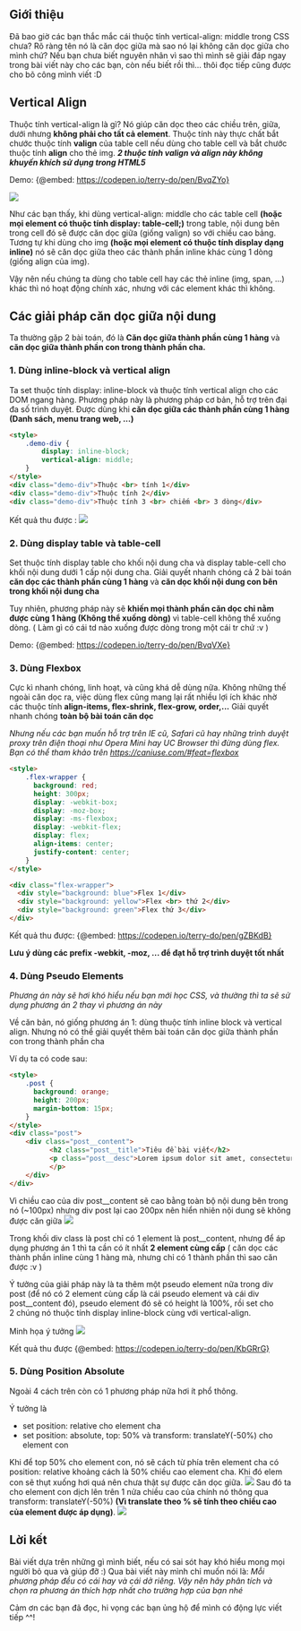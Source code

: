 ## Giới thiệu
Đã bao giờ các bạn thắc mắc cái thuộc tính vertical-align: middle trong CSS chưa? Rõ ràng tên nó là căn dọc giữa mà sao nó lại không căn dọc giữa cho mình chứ?
Nếu bạn chưa biết nguyên nhân vì sao thì mình sẽ giải đáp ngay trong bài viết này cho các bạn, còn nếu biết rồi thì... thôi đọc tiếp cũng được cho bõ công mình viết :D

## Vertical Align
Thuộc tính vertical-align là gì? Nó giúp căn dọc theo các chiều trên, giữa, dưới nhưng **không phải cho tất cả element**. 
Thuộc tính này thực chất bắt chước thuộc tính **valign** của table cell nếu dùng cho table cell và bắt chước thuộc tính **align** cho thẻ img. 
***2 thuộc tính valign và align này không khuyến khích sử dụng trong HTML5***

Demo:
{@embed: https://codepen.io/terry-do/pen/BvqZYo}

![](https://images.viblo.asia/f7bb38d8-292a-4cff-b05d-f13a36472143.jpg)

Như các bạn thấy, khi dùng vertical-align: middle cho các table cell **(hoặc mọi element có thuộc tính display: table-cell;)** trong table, nội dung bên trong cell đó sẽ được căn dọc giữa (giống valign) so với chiều cao bảng. Tương tự khi dùng cho img **(hoặc mọi element có thuộc tính display dạng inline)** nó sẽ căn dọc giữa theo các thành phần inline khác cùng 1 dòng (giống align của img).

Vậy nên nếu chúng ta dùng cho table cell hay các thẻ inline (img, span, ...) khác thì nó hoạt động chính xác, nhưng với các element khác thì không.

## Các giải pháp căn dọc giữa nội dung
Ta thường gặp 2 bài toán, đó là **Căn dọc giữa thành phần cùng 1 hàng** và **căn dọc giữa thành phần con trong thành phần cha.**

### 1. Dùng inline-block và vertical align
Ta set thuộc tính display: inline-block và thuộc tính vertical align cho các DOM ngang hàng. Phương pháp này là phương pháp cơ bản, hỗ trợ trên đại đa số trình duyệt.
Được dùng khi **căn dọc giữa các thành phần cùng 1 hàng (Danh sách, menu trang web, ...)**

```html
<style>
    .demo-div {
        display: inline-block;
        vertical-align: middle;
    }
</style>
<div class="demo-div">Thuộc <br> tính 1</div>
<div class="demo-div">Thuộc tính 2</div>
<div class="demo-div">Thuộc tính 3 <br> chiếm <br> 3 dòng</div>
```

Kết quả thu được :
![](https://images.viblo.asia/02410cb6-4915-489e-b73e-f263b9205952.jpg)

### 2. Dùng display table và table-cell 
Set thuộc tính display table cho khối nội dung cha và display table-cell cho khối nội dung dưới 1 cấp nội dung cha. 
Giải quyết nhanh chóng cả 2 bài toán **căn dọc các thành phần cùng 1 hàng** và **căn dọc khối nội dung con bên trong khối nội dung cha** 

Tuy nhiên, phương pháp này sẽ **khiến mọi thành phần căn dọc chỉ nằm được cùng 1 hàng (Không thể xuống dòng)** vì table-cell không thể xuống dòng. ( Làm gì có cái td nào xuống được dòng trong một cái tr chứ :v )

Demo: 
{@embed: https://codepen.io/terry-do/pen/BvqVXe}

### 3. Dùng Flexbox
Cực kì nhanh chóng, linh hoạt, và cũng khá dễ dùng nữa. Không những thế ngoài căn dọc ra, việc dùng flex cũng mang lại rất nhiều lợi ích khác nhờ các thuộc tính **align-items, flex-shrink, flex-grow, order,...** Giải quyết nhanh chóng **toàn bộ bài toán căn dọc**

*Nhưng nếu các bạn muốn hỗ trợ trên IE cũ, Safari cũ hay những trình duyệt proxy trên điện thoại như Opera Mini hay UC Browser thì đừng dùng flex. Bạn có thể tham khảo trên https://caniuse.com/#feat=flexbox*

```html
<style>
    .flex-wrapper {
      background: red;
      height: 300px;
      display: -webkit-box; 
      display: -moz-box;
      display: -ms-flexbox;
      display: -webkit-flex; 
      display: flex;
      align-items: center;
      justify-content: center;
    }
</style>

<div class="flex-wrapper">
  <div style="background: blue">Flex 1</div>
  <div style="background: yellow">Flex <br> thứ 2</div>
  <div style="background: green">Flex thứ 3</div>
</div>
```

Kết quả thu được: {@embed: https://codepen.io/terry-do/pen/gZBKdB}

**Lưu ý dùng các prefix -webkit, -moz, ... để đạt hỗ trợ trình duyệt tốt nhất**

### 4. Dùng Pseudo Elements
*Phương án này sẽ hơi khó hiểu nếu bạn mới học CSS, và thường thì ta sẽ sử dụng phương án 2 thay vì phương án này*

Về căn bản, nó giống phương án 1: dùng thuộc tính inline block và vertical align. Nhưng nó có thể giải quyết thêm bài toán căn dọc giữa thành phần con trong thành phần cha

Ví dụ ta có code sau:
```html
<style>
    .post {
      background: orange;
      height: 200px;
      margin-bottom: 15px;
    }
</style>
<div class="post">
    <div class="post__content">
          <h2 class="post__title">Tiêu đề bài viết</h2>
          <p class="post__desc">Lorem ipsum dolor sit amet, consectetur adipisicing elit. Magni aspernatur aliquam dignissimos ab cumque labore maiores, rem, doloremque reiciendis saepe voluptatibus, quasi id officia fugiat ea quam pariatur ex fuga.
          </p>
    </div>
</div>
```

Vì chiều cao của div post__content sẽ cao bằng toàn bộ nội dung bên trong nó (~100px) nhưng div post lại cao 200px nên hiển nhiên nội dung sẽ không được căn giữa
![](https://images.viblo.asia/f31cd682-d3bf-45c5-97dc-e5782e3bc9ec.jpg)

Trong khối div class là post chỉ có 1 element là post__content, nhưng để áp dụng phương án 1 thì ta cần có ít nhất **2 element cùng cấp** ( căn dọc các thành phần inline cùng 1 hàng mà, nhưng chỉ có 1 thành phần thì sao căn được :v )

Ý tưởng của giải pháp này là ta thêm một pseudo element nữa trong div post (để nó có 2 element cùng cấp là cái pseudo element và cái div post__content đó), pseudo element đó sẽ có height là 100%, rồi set cho 2 chúng nó thuộc tính display inline-block cùng với vertical-align.

Minh họa ý tưởng
![](https://images.viblo.asia/539a34ad-18ad-4651-98b8-239e4cf4a24d.jpg)

Kết quả thu được
{@embed: https://codepen.io/terry-do/pen/KbGRrG}

### 5. Dùng Position Absolute
Ngoài 4 cách trên còn có 1 phương pháp nữa hơi ít phổ thông.

Ý tưởng là 
- set position: relative cho element cha
- set position: absolute, top: 50% và transform: translateY(-50%) cho element con

Khi để top 50% cho element con, nó sẽ cách từ phía trên element cha có position: relative khoảng cách là 50% chiều cao element cha. Khi đó elem con sẽ thụt xuống hơi quá nên chưa thật sự được căn dọc giữa.
![](https://images.viblo.asia/0f22b71b-2a15-4b0e-a8e8-6e2a91c270e4.jpg)
Sau đó ta cho element con dịch lên trên 1 nửa chiều cao của chính nó thông qua transform: translateY(-50%) **(Vì translate theo % sẽ tính theo chiều cao của element được áp dụng)**.
![](https://images.viblo.asia/23d2163f-8496-4bdc-b0be-9a3cab3ea604.jpg)

## Lời kết
Bài viết dựa trên những gì mình biết, nếu có sai sót hay khó hiểu mong mọi người bỏ qua và giúp đỡ :) Qua bài viết này mình chỉ muốn nói là:
*Mỗi phương pháp đều có cái hay và cái dở riêng. Vậy nên hãy phân tích và chọn ra phương án thích hợp nhất cho trường hợp của bạn nhé*

Cảm ơn các bạn đã đọc, hi vọng các bạn ủng hộ để mình có động lực viết tiếp ^^!